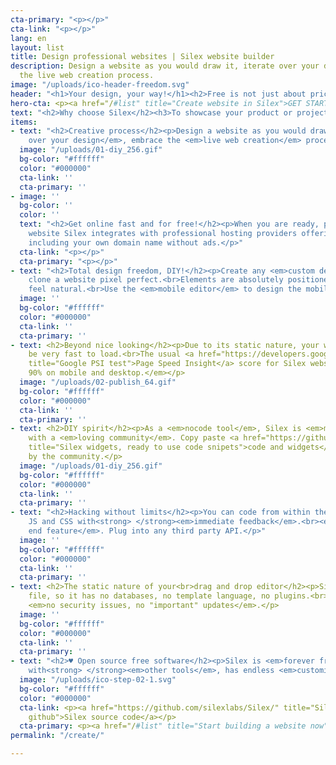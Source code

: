 ```yaml
---
cta-primary: "<p></p>"
cta-link: "<p></p>"
lang: en
layout: list
title: Design professional websites | Silex website builder
description: Design a website as you would draw it, iterate over your design, embrace
  the live web creation process.
image: "/uploads/ico-header-freedom.svg"
header: "<h1>Your design, your way!</h1><h2>Free is not just about price. #creativity</h2>"
hero-cta: <p><a href="/#list" title="Create website in Silex">GET STARTED!</a></p>
text: "<h2>Why choose Silex</h2><h3>To showcase your product or project?</h3>"
items:
- text: "<h2>Creative process</h2><p>Design a website as you would draw it, <em>iterate
    over your design</em>, embrace the <em>live web creation</em> process</p>"
  image: "/uploads/01-diy_256.gif"
  bg-color: "#ffffff"
  color: "#000000"
  cta-link: ''
  cta-primary: ''
- image: ''
  bg-color: ''
  color: ''
  text: "<h2>Get online fast and for free!</h2><p>When you are ready, publish your
    website Silex integrates with professional hosting providers offering free plans
    including your own domain name without ads.</p>"
  cta-link: "<p></p>"
  cta-primary: "<p></p>"
- text: "<h2>Total design freedom, DIY!</h2><p>Create any <em>custom design</em>,
    clone a website pixel perfect.<br>Elements are absolutely positioned to make it
    feel natural.<br>Use the <em>mobile editor</em> to design the mobile version too.</p>"
  image: ''
  bg-color: "#ffffff"
  color: "#000000"
  cta-link: ''
  cta-primary: ''
- text: <h2>Beyond nice looking</h2><p>Due to its static nature, your website will
    be very fast to load.<br>The usual <a href="https://developers.google.com/speed/pagespeed/insights/?url=https%3A%2F%2Fwww.silex.me"
    title="Google PSI test">Page Speed Insight</a> score for Silex websites is <em>&gt;
    90% on mobile and desktop.</em></p>
  image: "/uploads/02-publish_64.gif"
  bg-color: "#ffffff"
  color: "#000000"
  cta-link: ''
  cta-primary: ''
- text: <h2>DIY spirit</h2><p>As a <em>nocode tool</em>, Silex is <em>maker friendly</em>,
    with a <em>loving community</em>. Copy paste <a href="https://github.com/silexlabs/Silex/labels/widget"
    title="Silex widgets, ready to use code snipets">code and widgets</a> provided
    by the community.</p>
  image: "/uploads/01-diy_256.gif"
  bg-color: "#ffffff"
  color: "#000000"
  cta-link: ''
  cta-primary: ''
- text: "<h2>Hacking without limits</h2><p>You can code from within the editor, add
    JS and CSS with<strong> </strong><em>immediate feedback</em>.<br><em>Add any front
    end feature</em>. Plug into any third party API.</p>"
  image: ''
  bg-color: "#ffffff"
  color: "#000000"
  cta-link: ''
  cta-primary: ''
- text: <h2>The static nature of your<br>drag and drop editor</h2><p>Silex uses only
    file, so it has no databases, no template language, no plugins.<br>This means
    <em>no security issues, no "important" updates</em>.</p>
  image: ''
  bg-color: "#ffffff"
  color: "#000000"
  cta-link: ''
  cta-primary: ''
- text: "<h2>♥ Open source free software</h2><p>Silex is <em>forever free</em>, integrates
    with<strong> </strong><em>other tools</em>, has endless <em>customization</em>.</p>"
  image: "/uploads/ico-step-02-1.svg"
  bg-color: "#ffffff"
  color: "#000000"
  cta-link: <p><a href="https://github.com/silexlabs/Silex/" title="Silex source on
    github">Silex source code</a></p>
  cta-primary: <p><a href="/#list" title="Start building a website now">Get started</a></p>
permalink: "/create/"

---
```

